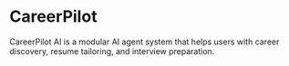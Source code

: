 # CareerPilot
CareerPilot AI is a modular AI agent system that helps users with career discovery, resume tailoring, and interview preparation.
